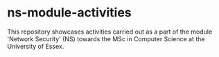# ns-module-activities
This repository showcases activities carried out as a part of the module 'Network Security' (NS) towards the MSc in Computer Science at the University of Essex.
